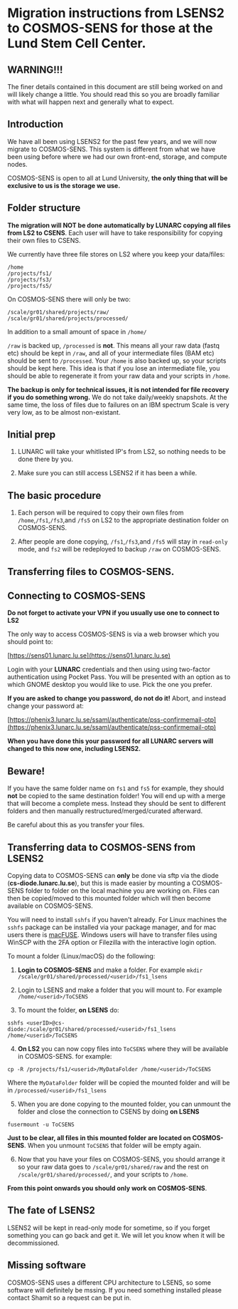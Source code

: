 # Migration instructions from LSENS2 to COSMOS-SENS for those at the Lund Stem Cell Center.

## WARNING!!!
The finer details contained in this document are still being worked on and will likely change a little. You should read this so you are broadly familiar with what will happen next and generally what to expect.

## Introduction
We have all been using LSENS2 for the past few years, and we will now migrate to COSMOS-SENS. This system is different from what we have been using before where we had our own front-end, storage, and compute nodes.

COSMOS-SENS is open to all at Lund University, **the only thing that will be exclusive to us is the storage we use.**

## Folder structure
**The migration will NOT be done automatically by LUNARC copying all files from LS2 to CSENS**. Each user will have to take responsibility for copying their own files to CSENS.

We currently have three file stores on LS2 where you keep your data/files:

```shell
/home
/projects/fs1/
/projects/fs3/
/projects/fs5/
```

On COSMOS-SENS there will only be two:

```shell
/scale/gr01/shared/projects/raw/
/scale/gr01/shared/projects/processed/
```
In addition to a small amount of space in `/home/`

`/raw` is backed up, `/processed` is **not**. This means all your raw data (fastq etc) should be kept in `/raw`, and all of your intermediate files (BAM etc) should be sent to `/processed`. Your `/home` is also backed up, so your scripts should be kept here. This idea is that if you lose an intermediate file, you should be able to regenerate it from your raw data and your scripts in `/home`.

**The backup is only for technical issues, it is not intended for file recovery if you do something wrong.** We do not take daily/weekly snapshots. At the same time, the loss of files due to failures on an IBM spectrum Scale is very very low, as to be almost non-existant.

## Initial prep
1) LUNARC will take your whitlisted IP's from LS2, so nothing needs to be done there by you.

2) Make sure you can still access LSENS2 if it has been a while.

<!---3) It make sense that you do a cleanup of your files on LSENS2 before you begin copying over.  --->

## The basic procedure

<!--- 1) LS2 will be put into **read-only** mode (date to be confirmed) so no further work can be done.--->

1) Each person will be required to copy their own files from `/home`,`/fs1`,`/fs3`,and `/fs5` on LS2 to the appropriate destination folder on COSMOS-SENS.

2) After people are done copying, `/fs1`,`/fs3`,and `/fs5` will stay in `read-only` mode, and `fs2` will be redeployed to backup `/raw` on COSMOS-SENS.


## Transferring files to COSMOS-SENS.

## Connecting to COSMOS-SENS

**Do not forget to activate your VPN if you usually use one to connect to LS2**

The only way to access COSMOS-SENS is via a web browser which you should point to:

[https://sens01.lunarc.lu.se](https://sens01.lunarc.lu.se)

Login with your **LUNARC** credentials and then using using two-factor authentication using Pocket Pass. You will be presented with an option as to which GNOME desktop you would like to use. Pick the one you prefer. 

**If you are asked to change you password, do not do it!** Abort, and instead change your password at:

[https://phenix3.lunarc.lu.se/ssaml/authenticate/pss-confirmemail-otp](https://phenix3.lunarc.lu.se/ssaml/authenticate/pss-confirmemail-otp)

**When you have done this your password for all LUNARC servers will changed to this now one, including LSENS2.**

## Beware!
If you have the same folder name on `fs1` and  `fs5` for example, they should **not** be copied to the same destination folder! You will end up with a merge that will become a complete mess. Instead they should be sent to different folders and then manually restructured/merged/curated afterward.

Be careful about this as you transfer your files.

## Transferring data to COSMOS-SENS from LSENS2

Copying data to COSMOS-SENS can **only** be done via sftp via the diode (**cs-diode.lunarc.lu.se**), but this is made easier by mounting a COSMOS-SENS folder to folder on the local machine you are working on. Files can then be copied/moved to this mounted folder which will then become available on COSMOS-SENS.

You will need to install `sshfs` if you haven't already. For Linux machines the `sshfs` package can be installed via your package manager, and for mac users there is [macFUSE](https://osxfuse.github.io/). Windows users will have to transfer files using WinSCP with the 2FA option or Filezilla with the interactive login option.

To mount a folder (Linux/macOS) do the following:

1) **Login to COSMOS-SENS** and make a folder. For example `mkdir /scale/gr01/shared/processed/<userid>/fs1_lsens`

2) Login to LSENS and make a folder that you will mount to. For example `/home/<userid>/ToCSENS`

3) To mount the folder, **on LSENS** do:

`sshfs <userID>@cs-diode:/scale/gr01/shared/processed/<userid>/fs1_lsens  /home/<userid>/ToCSENS`

4) **On LS2** you can now copy files into `ToCSENS` where they will be available in COSMOS-SENS. for example:

`cp -R /projects/fs1/<userid>/MyDataFolder /home/<userid>/ToCSENS`

Where the `MyDataFolder` folder will be copied the mounted folder and will be in `/processed/<userid>/fs1_lsens`

5) When you are done copying to the mounted folder, you can unmount the folder and close the connection to CSENS by doing **on LSENS**

`fusermount -u ToCSENS`

**Just to be clear, all files in this mounted folder are located on COSMOS-SENS**. When you unmount `ToCSENS` that folder will be empty again. 

6) Now that you have your files on COSMOS-SENS, you should arrange it so your raw data goes to `/scale/gr01/shared/raw` and the rest on `/scale/gr01/shared/processed/`, and your scripts to `/home`.

**From this point onwards you should only work on COSMOS-SENS**.

## The fate of LSENS2
LSENS2 will be kept in read-only mode for sometime, so if you forget something you can go back and get it. We will let you know when it will be decommissioned.

## Missing software
COSMOS-SENS uses a different CPU architecture to LSENS, so some software will definitely be mssing. If you need something installed please contact Shamit so a request can be put in.
